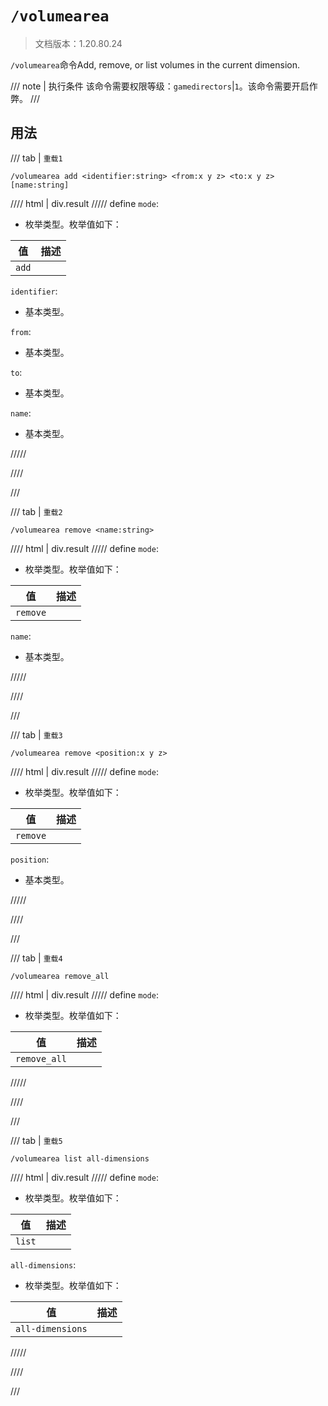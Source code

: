 # `/volumearea`

> 文档版本：1.20.80.24

`/volumearea`命令Add, remove, or list volumes in the current dimension.

/// note | 执行条件
该命令需要权限等级：`gamedirectors`|`1`。该命令需要开启作弊。
///

## 用法

/// tab | `重载1`
```mcfunction
/volumearea add <identifier:string> <from:x y z> <to:x y z> [name:string]
```

//// html | div.result
///// define
`mode`: <!-- md:samp VolumeAreaAdd -->

- 枚举类型。枚举值如下：

|值|描述|
|---|---|
|`add`||


`identifier`: <!-- md:samp string -->

- 基本类型。

`from`: <!-- md:samp x y z -->

- 基本类型。

`to`: <!-- md:samp x y z -->

- 基本类型。

`name`: <!-- md:samp string -->

- 基本类型。


/////

////

///

/// tab | `重载2`
```mcfunction
/volumearea remove <name:string>
```

//// html | div.result
///// define
`mode`: <!-- md:samp VolumeAreaRemove -->

- 枚举类型。枚举值如下：

|值|描述|
|---|---|
|`remove`||


`name`: <!-- md:samp string -->

- 基本类型。


/////

////

///

/// tab | `重载3`
```mcfunction
/volumearea remove <position:x y z>
```

//// html | div.result
///// define
`mode`: <!-- md:samp VolumeAreaRemove -->

- 枚举类型。枚举值如下：

|值|描述|
|---|---|
|`remove`||


`position`: <!-- md:samp x y z -->

- 基本类型。


/////

////

///

/// tab | `重载4`
```mcfunction
/volumearea remove_all
```

//// html | div.result
///// define
`mode`: <!-- md:samp VolumeAreaRemoveAll -->

- 枚举类型。枚举值如下：

|值|描述|
|---|---|
|`remove_all`||



/////

////

///

/// tab | `重载5`
```mcfunction
/volumearea list all-dimensions
```

//// html | div.result
///// define
`mode`: <!-- md:samp VolumeAreaList -->

- 枚举类型。枚举值如下：

|值|描述|
|---|---|
|`list`||


`all-dimensions`: <!-- md:samp VolumeAreaAllDimensions -->

- 枚举类型。枚举值如下：

|值|描述|
|---|---|
|`all-dimensions`||



/////

////

///
